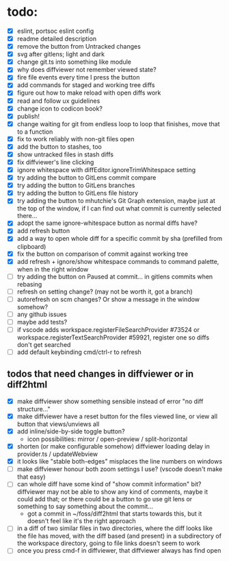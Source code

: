 # todo:

- [x] eslint, portsoc eslint config
- [x] readme detailed description
- [x] remove the button from Untracked changes
- [x] svg after gitlens; light and dark
- [x] change git.ts into something like module
- [x] why does diffviewer not remember viewed state?
- [x] fire file events every time I press the button
- [x] add commands for staged and working tree diffs
- [x] figure out how to make reload with open diffs work
- [x] read and follow ux guidelines
- [x] change icon to codicon book?
- [x] publish!
- [x] change waiting for git from endless loop to loop that finishes, move that
      to a function
- [x] fix to work reliably with non-git files open
- [x] add the button to stashes, too
- [x] show untracked files in stash diffs
- [x] fix diffviewer's line clicking
- [x] ignore whitespace with diffEditor.ignoreTrimWhitespace setting
- [x] try adding the button to GitLens commit compare
- [x] try adding the button to GitLens branches
- [x] try adding the button to GitLens file history
- [x] try adding the button to mhutchie's Git Graph extension, maybe just at the
      top of the window, if I can find out what commit is currently selected
      there...
- [x] adopt the same ignore-whitespace button as normal diffs have?
- [x] add refresh button
- [x] add a way to open whole diff for a specific commit by sha (prefilled from clipboard)
- [x] fix the button on comparison of commit against working tree
- [x] add refresh + ignore/show whitespace commands to command palette, when in the right window
- [ ] try adding the button on Paused at commit... in gitlens commits when
      rebasing
- [ ] refresh on setting change? (may not be worth it, got a branch)
- [ ] autorefresh on scm changes? Or show a message in the window somehow?
- [ ] any github issues
- [ ] maybe add tests?
- [ ] if vscode adds workspace.registerFileSearchProvider #73524 or
      workspace.registerTextSearchProvider #59921, register one so diffs don't get
      searched
- [ ] add default keybinding cmd/ctrl-r to refresh

## todos that need changes in diffviewer or in diff2html

- [x] make diffviewer show something sensible instead of error "no diff
      structure..."
- [x] make diffviewer have a reset button for the files viewed line, or view all
      button that views/unviews all
- [x] add inline/side-by-side toggle button?
  - icon possibilities: mirror / open-preview / split-horizontal
- [x] shorten (or make configurable somehow) diffviewer loading delay in
      provider.ts / updateWebview
- [x] it looks like "stable both-edges" misplaces the line numbers on windows
- [ ] make diffviewer honour both zoom settings I use? (vscode doesn't make that
      easy)
- [ ] can whole diff have some kind of "show commit information" bit? diffviewer
      may not be able to show any kind of comments, maybe it could add that; or
      there could be a button to go use git lens or something to say something
      about the commit...
  - got a commit in ~/foss/diff2html that starts towards this, but it doesn't feel like it's the right approach
- [ ] in a diff of two similar files in two directories, where the diff looks
      like the file has moved, with the diff based (and present) in a
      subdirectory of the workspace directory, going to file links doesn't seem
      to work
- [ ] once you press cmd-f in diffviewer, that diffviewer always has find open

